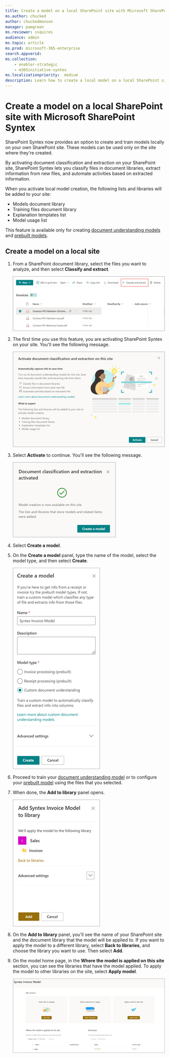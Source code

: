 ```yaml
---
title: Create a model on a local SharePoint site with Microsoft SharePoint Syntex
ms.author: chucked
author: chuckedmonson
manager: pamgreen
ms.reviewer: ssquires
audience: admin
ms.topic: article
ms.prod: microsoft-365-enterprise
search.appverid: 
ms.collection: 
    - enabler-strategic
    - m365initiative-syntex
ms.localizationpriority:  medium
description: Learn how to create a local model on a local SharePoint site with SharePoint Syntex.
---
```


# Create a model on a local SharePoint site with Microsoft SharePoint Syntex

SharePoint Syntex now provides an option to create and train models locally on your own SharePoint site. These models can be used only on the site where they're created. 

By activating document classification and extraction on your SharePoint site, SharePoint Syntex lets you classify files in document libraries, extract information from new files, and automate activities based on extracted information.

When you activate local model creation, the following lists and libraries will be added to your site:

- Models document library
- Training files document library
- Explanation templates list
- Model usage list

This feature is available only for creating [document understanding models](apply-a-model.md) and [prebuilt models](prebuilt-models.md). 

## Create a model on a local site

1. From a SharePoint document library, select the files you want to analyze, and then select **Classify and extract**.

    ![Screenshot of a SharePoint document library with the Classify and extract option highlighted.](../media/content-understanding/local-model-classify-and-extract-option.png) 

2. The first time you use this feature, you are activating SharePoint Syntex on your site. You'll see the following message.

    ![Screenshot of the Activate document classification and extraction infomation page.](../media/content-understanding/local-model-first-run-activate-message.png) 

3. Select **Activate** to continue. You'll see the following message.

    ![Screenshot of the Document classification and extraction activated message with the option to Create a model.](../media/content-understanding/local-model-activated-message.png) 

4. Select **Create a model**.

5. On the **Create a model** panel, type the name of the model, select the model type, and then select **Create**.

    ![Screenshot of the Create a model panel.](../media/content-understanding/local-model-create-a-model.png) 

6. Proceed to train your [document understanding model](apply-a-model.md) or to configure your [prebuilt model](prebuilt-models.md) using the files that you selected.

7. When done, the **Add to library** panel opens.

    ![Screenshot of the Add to library panel showing the site and libraries applied.](../media/content-understanding/local-model-add-to-library-panel.png) 

8. On the **Add to library** panel, you'll see the name of your SharePoint site and the document library that the model will be applied to. If you want to apply the model to a different library, select **Back to libraries**, and choose the library you want to use. Then select **Add**.

9. On the model home page, in the **Where the model is applied on this site** section, you can see the libraries that have the model applied. To apply the model to other libraries on the site, select **Apply model**. 

    ![Screenshot of the model home page showing the Where the model is applied on the site section.](../media/content-understanding/local-model-home-page.png) 


